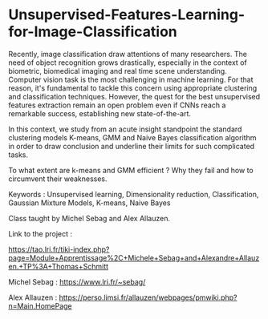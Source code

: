 # Unsupervised-Features-Learning-for-Image-Classification

Recently, image classification draw attentions of many researchers. The need of object recognition  grows drastically, especially in the context of biometric, biomedical imaging and real time scene understanding. Computer vision task is the most challenging in machine learning. For that reason, it's fundamental to tackle this concern  using appropriate clustering and classification techniques.  However, the quest for the best unsupervised features extraction remain an open problem even if CNNs reach  a remarkable success, establishing new state-of-the-art.

In this context, we study from an acute insight standpoint the standard clustering models K-means, GMM and Naive Bayes classification  algorithm in order to draw conclusion and underline their limits for such complicated tasks.

To what extent are k-means and GMM efficient ? Why they fail and how to circumvent their weaknesses.


Keywords : Unsupervised learning, Dimensionality  reduction, Classification,  Gaussian Mixture Models, K-means, Naive Bayes


Class taught by Michel Sebag and Alex Allauzen.

Link to the project : 

https://tao.lri.fr/tiki-index.php?page=Module+Apprentissage%2C+Michele+Sebag+and+Alexandre+Allauzen.+TP%3A+Thomas+Schmitt

Michel Sebag :  https://www.lri.fr/~sebag/

Alex Allauzen :  https://perso.limsi.fr/allauzen/webpages/pmwiki.php?n=Main.HomePage
